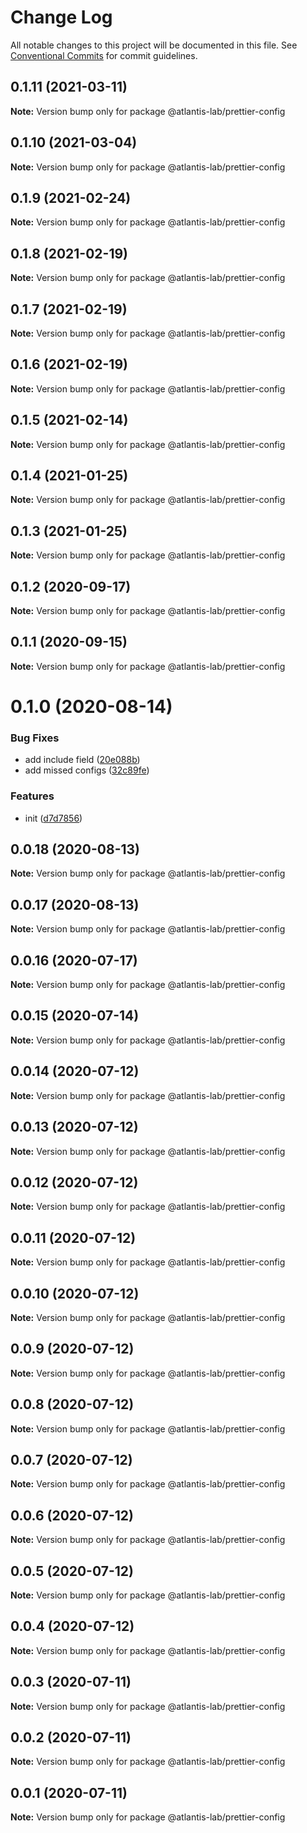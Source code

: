 # Change Log

All notable changes to this project will be documented in this file.
See [Conventional Commits](https://conventionalcommits.org) for commit guidelines.

## 0.1.11 (2021-03-11)

**Note:** Version bump only for package @atlantis-lab/prettier-config





## 0.1.10 (2021-03-04)

**Note:** Version bump only for package @atlantis-lab/prettier-config





## 0.1.9 (2021-02-24)

**Note:** Version bump only for package @atlantis-lab/prettier-config





## 0.1.8 (2021-02-19)

**Note:** Version bump only for package @atlantis-lab/prettier-config





## 0.1.7 (2021-02-19)

**Note:** Version bump only for package @atlantis-lab/prettier-config





## 0.1.6 (2021-02-19)

**Note:** Version bump only for package @atlantis-lab/prettier-config





## 0.1.5 (2021-02-14)

**Note:** Version bump only for package @atlantis-lab/prettier-config





## 0.1.4 (2021-01-25)

**Note:** Version bump only for package @atlantis-lab/prettier-config





## 0.1.3 (2021-01-25)

**Note:** Version bump only for package @atlantis-lab/prettier-config





## 0.1.2 (2020-09-17)

**Note:** Version bump only for package @atlantis-lab/prettier-config





## 0.1.1 (2020-09-15)

**Note:** Version bump only for package @atlantis-lab/prettier-config





# 0.1.0 (2020-08-14)


### Bug Fixes

* add include field ([20e088b](https://github.com/Atlantis-Lab/config/commit/20e088baa27da581b1fd1586cb0eabc1f0ca4300))
* add missed configs ([32c89fe](https://github.com/Atlantis-Lab/config/commit/32c89fe61308ff21d1f7e44eab910ea5a8442597))


### Features

* init ([d7d7856](https://github.com/Atlantis-Lab/config/commit/d7d78563893ad06743c263341882b44b082b97d1))





## 0.0.18 (2020-08-13)

**Note:** Version bump only for package @atlantis-lab/prettier-config





## 0.0.17 (2020-08-13)

**Note:** Version bump only for package @atlantis-lab/prettier-config





## 0.0.16 (2020-07-17)

**Note:** Version bump only for package @atlantis-lab/prettier-config





## 0.0.15 (2020-07-14)

**Note:** Version bump only for package @atlantis-lab/prettier-config





## 0.0.14 (2020-07-12)

**Note:** Version bump only for package @atlantis-lab/prettier-config





## 0.0.13 (2020-07-12)

**Note:** Version bump only for package @atlantis-lab/prettier-config





## 0.0.12 (2020-07-12)

**Note:** Version bump only for package @atlantis-lab/prettier-config





## 0.0.11 (2020-07-12)

**Note:** Version bump only for package @atlantis-lab/prettier-config





## 0.0.10 (2020-07-12)

**Note:** Version bump only for package @atlantis-lab/prettier-config





## 0.0.9 (2020-07-12)

**Note:** Version bump only for package @atlantis-lab/prettier-config





## 0.0.8 (2020-07-12)

**Note:** Version bump only for package @atlantis-lab/prettier-config





## 0.0.7 (2020-07-12)

**Note:** Version bump only for package @atlantis-lab/prettier-config





## 0.0.6 (2020-07-12)

**Note:** Version bump only for package @atlantis-lab/prettier-config





## 0.0.5 (2020-07-12)

**Note:** Version bump only for package @atlantis-lab/prettier-config





## 0.0.4 (2020-07-12)

**Note:** Version bump only for package @atlantis-lab/prettier-config





## 0.0.3 (2020-07-11)

**Note:** Version bump only for package @atlantis-lab/prettier-config





## 0.0.2 (2020-07-11)

**Note:** Version bump only for package @atlantis-lab/prettier-config





## 0.0.1 (2020-07-11)

**Note:** Version bump only for package @atlantis-lab/prettier-config

